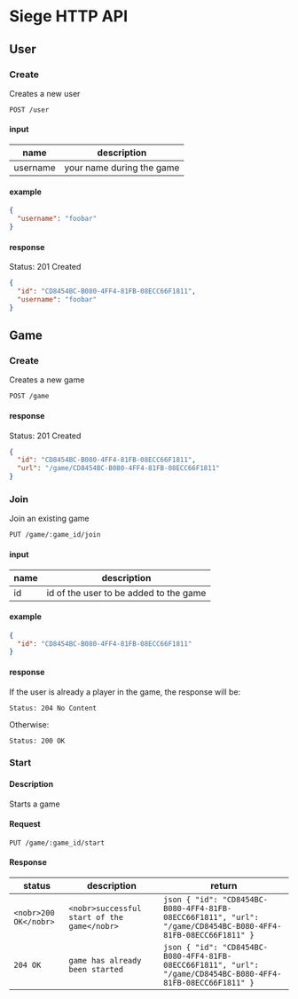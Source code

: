 # Siege HTTP API

## User

### Create

Creates a new user

```
POST /user
```

#### input

name | description
---|---
username | your name during the game

#### example

```json
{
  "username": "foobar"
}
```

#### response

Status: 201 Created

```json
{
  "id": "CD8454BC-B080-4FF4-81FB-08ECC66F1811",
  "username": "foobar"
}
```

## Game

### Create

Creates a new game

```
POST /game
```

#### response

Status: 201 Created

```json
{
  "id": "CD8454BC-B080-4FF4-81FB-08ECC66F1811",
  "url": "/game/CD8454BC-B080-4FF4-81FB-08ECC66F1811"
}
```

### Join

Join an existing game

```
PUT /game/:game_id/join
```

#### input

name | description
---|---
id | id of the user to be added to the game

#### example

```json
{
  "id": "CD8454BC-B080-4FF4-81FB-08ECC66F1811"
}
```

#### response

If the user is already a player in the game, the response will be:

`Status: 204 No Content`

Otherwise:

`Status: 200 OK`

### Start

#### Description

Starts a game

#### Request

```
PUT /game/:game_id/start
```

#### Response

status | description | return
---|---|---
`<nobr>200 OK</nobr>` | `<nobr>successful start of the game</nobr>` | ```json { "id": "CD8454BC-B080-4FF4-81FB-08ECC66F1811", "url": "/game/CD8454BC-B080-4FF4-81FB-08ECC66F1811" } ```
<nobr>`204 OK`</nobr> | `game has already been started` | ```json { "id": "CD8454BC-B080-4FF4-81FB-08ECC66F1811", "url": "/game/CD8454BC-B080-4FF4-81FB-08ECC66F1811" } ```
